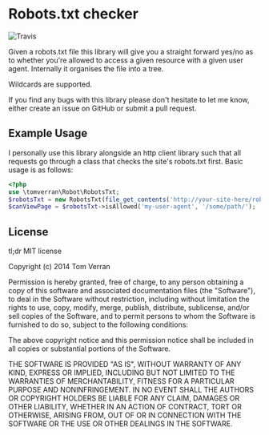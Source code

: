 Robots.txt checker
==================

![Travis](https://travis-ci.org/tomverran/robots.svg?branch=master)

Given a robots.txt file this library will give you a straight forward yes/no as to whether you're allowed to access
a given resource with a given user agent. Internally it organises the file into a tree.

Wildcards are supported.

If you find any bugs with this library please don't hesitate to let me know, either create an issue on GitHub or submit a pull request.

Example Usage
-------------

I personally use this library alongside an http client library such that all requests go through a class that checks the site's robots.txt first. Basic usage is as follows:
```php
<?php
use \tomverran\Robot\RobotsTxt;
$robotsTxt = new RobotsTxt(file_get_contents('http://your-site-here/robots.txt'));
$canViewPage = $robotsTxt->isAllowed('my-user-agent', '/some/path/');
```
License
-------

tl;dr MIT license

Copyright (c) 2014 Tom Verran

Permission is hereby granted, free of charge, to any person obtaining a copy
of this software and associated documentation files (the "Software"), to deal
in the Software without restriction, including without limitation the rights
to use, copy, modify, merge, publish, distribute, sublicense, and/or sell
copies of the Software, and to permit persons to whom the Software is
furnished to do so, subject to the following conditions:

The above copyright notice and this permission notice shall be included in
all copies or substantial portions of the Software.

THE SOFTWARE IS PROVIDED "AS IS", WITHOUT WARRANTY OF ANY KIND, EXPRESS OR
IMPLIED, INCLUDING BUT NOT LIMITED TO THE WARRANTIES OF MERCHANTABILITY,
FITNESS FOR A PARTICULAR PURPOSE AND NONINFRINGEMENT. IN NO EVENT SHALL THE
AUTHORS OR COPYRIGHT HOLDERS BE LIABLE FOR ANY CLAIM, DAMAGES OR OTHER
LIABILITY, WHETHER IN AN ACTION OF CONTRACT, TORT OR OTHERWISE, ARISING FROM,
OUT OF OR IN CONNECTION WITH THE SOFTWARE OR THE USE OR OTHER DEALINGS IN
THE SOFTWARE.

